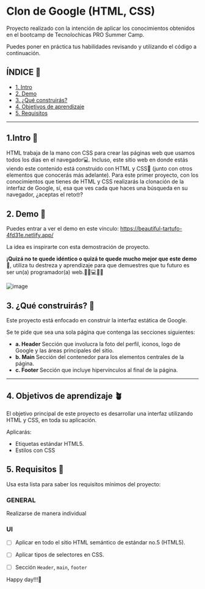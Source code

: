 # Clon de Google (HTML, CSS)

Proyecto realizado con la intención de aplicar los conocimientos obtenidos en el bootcamp de Tecnolochicas PRO Summer Camp.

Puedes poner en práctica tus habilidades revisando y utilizando el código a continuación.

## ÍNDICE 🌱

* [1. Intro](https://github.com/Nath-S10/clon-de-google/edit/main/README.md#1intro-)
* [2. Demo](https://github.com/Nath-S10/clon-de-google/edit/main/README.md#2-demo-)
* [3. ¿Qué construirás?](https://github.com/Nath-S10/clon-de-google/edit/main/README.md#3-qu%C3%A9-construir%C3%A1s-)
* [4. Objetivos de aprendizaje](https://github.com/Nath-S10/clon-de-google/edit/main/README.md#4-objetivos-de-aprendizaje-)
* [5. Requisitos](https://github.com/Nath-S10/clon-de-google/edit/main/README.md#4-objetivos-de-aprendizaje-)

****

## 1.Intro 🌱

HTML trabaja de la mano con CSS para crear las páginas web que usamos todos los días en el navegador💻. Incluso, este sitio web en donde estás viendo este contenido está construido con HTML y CSS🤯 (junto con otros elementos que conocerás más adelante). Para este primer proyecto, con los conocimientos que tienes de HTML y CSS realizarás la clonación de la interfaz de Google, sí, esa que ves cada que haces una búsqueda en su navegador, ¿aceptas el reto🤓?

## 2. Demo 🌱
Puedes entrar a ver el demo en este vínculo: https://beautiful-tartufo-4fd31e.netlify.app/

La idea es inspirarte con esta demostración de proyecto. 

**¡Quizá no te quede idéntico o quizá te quede mucho mejor que este demo🤩**, utiliza tu destreza y aprendizaje para que demuestres que tu futuro es ser un(a) programador(a) web.👩🏻💻👦🏻

![image](https://github.com/Nath-S10/clon-de-google/assets/140439315/bc2a1568-4173-45d4-8586-05263a03f341)



## 3. ¿Qué construirás? 🌱

Este proyecto está enfocado en construir la interfaz estática de Google.

Se te pide que sea una sola página que contenga las secciones siguientes:
  - **a. Header**
    Sección que involucra la foto del perfil, iconos, logo de Google y las áreas principales del sitio.
  - **b. Main**
    Sección del contenedor para los elementos centrales de la página. 
  - **c. Footer**
    Sección que incluye hipervínculos al final de la página.

****

## 4. Objetivos de aprendizaje 🪴

El objetivo principal de este proyecto es desarrollar una interfaz utilizando HTML y CSS, en toda su aplicación.

Aplicarás:

- Etiquetas estándar HTML5.
- Estilos con CSS


## 5. Requisitos 🌿

Usa esta lista para saber los requisitos mínimos del proyecto:

### GENERAL

Realizarse de manera individual

### UI
- [ ] Aplicar en todo el sitio HTML semántico de estándar no.5 (HTML5).
- [ ] Aplicar tipos de selectores en CSS.
- [ ] Sección `Header`, `main`, `footer`


Happy day!!!🧡 
